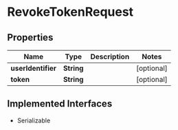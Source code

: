 

# RevokeTokenRequest


## Properties

| Name | Type | Description | Notes |
|------------ | ------------- | ------------- | -------------|
|**userIdentifier** | **String** |  |  [optional] |
|**token** | **String** |  |  [optional] |


## Implemented Interfaces

* Serializable


